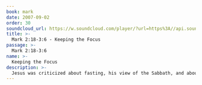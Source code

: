 ```yaml
---
book: mark
date: 2007-09-02
order: 30
soundcloud_url: https://w.soundcloud.com/player/?url=https%3A//api.soundcloud.com/tracks/
title: >-
  Mark 2:18-3:6 - Keeping the Focus
passage: >-
  Mark 2:18-3:6
name: >-
  Keeping the Focus
description: >-
  Jesus was criticized about fasting, his view of the Sabbath, and about healing. He didn't keep the traditional Jewish rules! His critics are answered.
---
```


